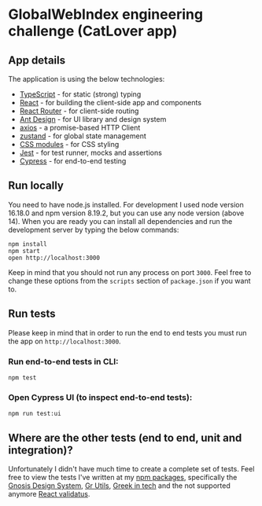 # GlobalWebIndex engineering challenge (CatLover app)

## App details

The application is using the below technologies:

- [TypeScript](https://www.typescriptlang.org/) - for static (strong) typing
- [React](https://facebook.github.io/react/) - for building the client-side app and components
- [React Router](https://reactrouter.com/en/main) - for client-side routing
- [Ant Design](https://ant.design/) - for UI library and design system
- [axios](https://axios-http.com/docs/intro) - a promise-based HTTP Client
- [zustand](https://zustand-demo.pmnd.rs/) - for global state management
- [CSS modules](https://github.com/css-modules/css-modules) - for CSS styling
- [Jest](https://jestjs.io/) - for test runner, mocks and assertions
- [Cypress](https://testing-library.com/react) - for end-to-end testing

## Run locally

You need to have node.js installed. For development I used node version 16.18.0 and npm version 8.19.2, but you can use any node version (above 14). When you are ready you can install all dependencies and run the development server by typing the below commands:

```shell
npm install
npm start
open http://localhost:3000
```

Keep in mind that you should not run any process on port `3000`. Feel free to change these options from the `scripts` section of `package.json` if you want to.

## Run tests

Please keep in mind that in order to run the end to end tests you must run the app on `http://localhost:3000`.

### Run end-to-end tests in CLI:

```shell
npm test
```

### Open Cypress UI (to inspect end-to-end tests):

```shell
npm run test:ui
```

## Where are the other tests (end to end, unit and integration)?

Unfortunately I didn't have much time to create a complete set of tests. Feel free to view the tests I've written at my [npm packages](https://www.npmjs.com/~tsevdos), specifically the [Gnosis Design System](https://github.com/epignosis/gnosis),
[Gr Utils](https://github.com/tsevdos/npm-packages/tree/main/packages/gr-utils), [Greek in tech](https://github.com/tsevdos/npm-packages/tree/main/packages/greek-in-tech) and the not supported anymore [React validatus](https://github.com/tsevdos/react-validatus/blob/master/src/index.test.js).

